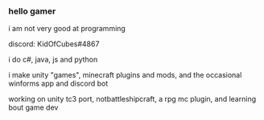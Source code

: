 ### hello gamer

i am not very good at programming

discord: KidOfCubes#4867


i do c#, java, js and python

i make unity "games", minecraft plugins and mods, and the occasional winforms app and discord bot


working on unity tc3 port, notbattleshipcraft, a rpg mc plugin, and learning bout game dev

<!--
stalking kinda sus ngl
-->
